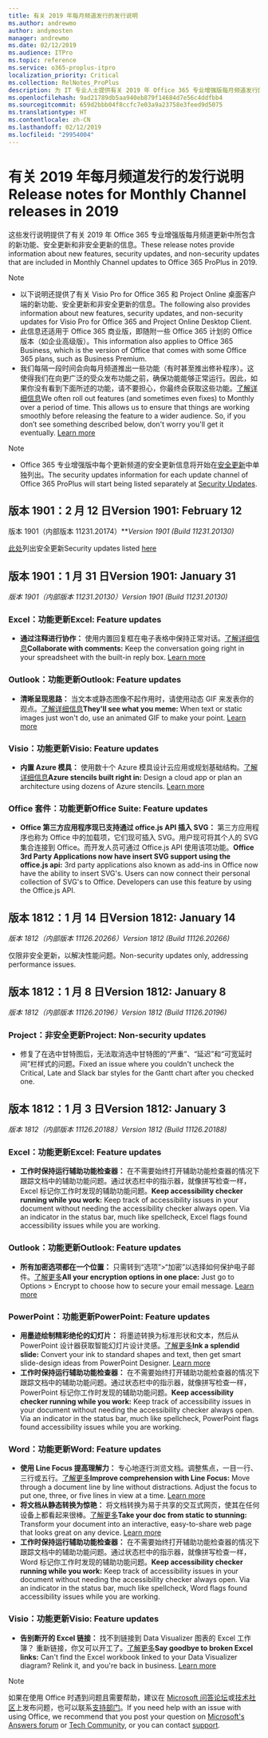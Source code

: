 ```yaml
---
title: 有关 2019 年每月频道发行的发行说明
ms.author: andrewmo
author: andymosten
manager: andrewmo
ms.date: 02/12/2019
ms.audience: ITPro
ms.topic: reference
ms.service: o365-proplus-itpro
localization_priority: Critical
ms.collection: RelNotes_ProPlus
description: 为 IT 专业人士提供有关 2019 年 Office 365 专业增强版每月频道发行的发行说明
ms.openlocfilehash: 9ad21789db5aa940eb879f14684d7e56c4ddfbb4
ms.sourcegitcommit: 659d2bbb04f8ccfc7e03a9a23758e3feed9d5075
ms.translationtype: HT
ms.contentlocale: zh-CN
ms.lasthandoff: 02/12/2019
ms.locfileid: "29954004"
---
```

# <a name="release-notes-for-monthly-channel-releases-in-2019"></a><span data-ttu-id="6c49e-103">有关 2019 年每月频道发行的发行说明</span><span class="sxs-lookup"><span data-stu-id="6c49e-103">Release notes for Monthly Channel releases in 2019</span></span>

<span data-ttu-id="6c49e-104">这些发行说明提供了有关 2019 年 Office 365 专业增强版每月频道更新中所包含的新功能、安全更新和非安全更新的信息。</span><span class="sxs-lookup"><span data-stu-id="6c49e-104">These release notes provide information about new features, security updates, and non-security updates that are included in Monthly Channel updates to Office 365 ProPlus in 2019.</span></span>
 
 > [!NOTE]
> - <span data-ttu-id="6c49e-105">以下说明还提供了有关 Visio Pro for Office 365 和 Project Online 桌面客户端的新功能、安全更新和非安全更新的信息。</span><span class="sxs-lookup"><span data-stu-id="6c49e-105">The following also provides information about new features, security updates, and non-security updates for Visio Pro for Office 365 and Project Online Desktop Client.</span></span>
> - <span data-ttu-id="6c49e-106">此信息还适用于 Office 365 商业版，即随附一些 Office 365 计划的 Office 版本（如企业高级版）。</span><span class="sxs-lookup"><span data-stu-id="6c49e-106">This information also applies to Office 365 Business, which is the version of Office that comes with some Office 365 plans, such as Business Premium.</span></span>
> - <span data-ttu-id="6c49e-p101">我们每隔一段时间会向每月频道推出一些功能（有时甚至推出修补程序）。这使得我们在向更广泛的受众发布功能之前，确保功能能够正常运行。因此，如果你没有看到下面所述的功能，请不要担心，你最终会获取这些功能。[了解详细信息](https://support.office.com/en-us/article/when-do-i-get-the-newest-features-in-for-office-365-da36192c-58b9-4bc9-8d51-bb6eed468516?ui=en-US&rs=en-US&ad=US)</span><span class="sxs-lookup"><span data-stu-id="6c49e-p101">We often roll out features (and sometimes even fixes) to Monthly over a period of time. This allows us to ensure that things are working smoothly before releasing the feature to a wider audience. So, if you don’t see something described below, don't worry you'll get it eventually. [Learn more](https://support.office.com/en-us/article/when-do-i-get-the-newest-features-in-for-office-365-da36192c-58b9-4bc9-8d51-bb6eed468516?ui=en-US&rs=en-US&ad=US)</span></span>

 > [!NOTE]
> - <span data-ttu-id="6c49e-111">Office 365 专业增强版中每个更新频道的安全更新信息将开始在[安全更新](office365-proplus-security-updates.md)中单独列出。</span><span class="sxs-lookup"><span data-stu-id="6c49e-111">The security updates information for each update channel of Office 365 ProPlus will start being listed separately at [Security Updates](office365-proplus-security-updates.md).</span></span> 

## <a name="version-1901-february-12"></a><span data-ttu-id="6c49e-112">版本 1901：2 月 12 日</span><span class="sxs-lookup"><span data-stu-id="6c49e-112">Version 1901: February 12</span></span>
<span data-ttu-id="6c49e-113">版本 1901（内部版本 11231.20174）\*\*</span><span class="sxs-lookup"><span data-stu-id="6c49e-113">*Version 1901 (Build 11231.20130)*</span></span> 

<span data-ttu-id="6c49e-114">[此处](office365-proplus-security-updates.md)列出安全更新</span><span class="sxs-lookup"><span data-stu-id="6c49e-114">Security updates listed [here](office365-proplus-security-updates.md)</span></span>

## <a name="version-1901-january-31"></a><span data-ttu-id="6c49e-115">版本 1901：1 月 31 日</span><span class="sxs-lookup"><span data-stu-id="6c49e-115">Version 1901: January 31</span></span>
<span data-ttu-id="6c49e-116">*版本 1901（内部版本 11231.20130）*</span><span class="sxs-lookup"><span data-stu-id="6c49e-116">*Version 1901 (Build 11231.20130)*</span></span> 

### <a name="excel-feature-updates"></a><span data-ttu-id="6c49e-117">Excel：功能更新</span><span class="sxs-lookup"><span data-stu-id="6c49e-117">Excel: Feature updates</span></span>

- <span data-ttu-id="6c49e-p102">**通过注释进行协作：** 使用内置回复框在电子表格中保持正常对话。[了解详细信息](https://support.office.com/article/bdcc9f5d-38e2-45b4-9a92-0b2b5c7bf6f8)</span><span class="sxs-lookup"><span data-stu-id="6c49e-p102">**Collaborate with comments:** Keep the conversation going right in your spreadsheet with the built-in reply box. [Learn more](https://support.office.com/article/bdcc9f5d-38e2-45b4-9a92-0b2b5c7bf6f8)</span></span>

### <a name="outlook-feature-updates"></a><span data-ttu-id="6c49e-120">Outlook：功能更新</span><span class="sxs-lookup"><span data-stu-id="6c49e-120">Outlook: Feature updates</span></span>

- <span data-ttu-id="6c49e-p103">**清晰呈现思路：** 当文本或静态图像不起作用时，请使用动态 GIF 来发表你的观点。[了解详细信息](https://support.office.com/article/114BB251-861F-41CD-B20F-7E7289630C5B)</span><span class="sxs-lookup"><span data-stu-id="6c49e-p103">**They'll see what you meme:** When text or static images just won't do, use an animated GIF to make your point. [Learn more](https://support.office.com/article/114BB251-861F-41CD-B20F-7E7289630C5B)</span></span>
 
### <a name="visio-feature-updates"></a><span data-ttu-id="6c49e-123">Visio：功能更新</span><span class="sxs-lookup"><span data-stu-id="6c49e-123">Visio: Feature updates</span></span>

- <span data-ttu-id="6c49e-p104">**内置 Azure 模具：** 使用数十个 Azure 模具设计云应用或规划基础结构。[了解详细信息](https://support.office.com/article/efbb25e7-c80e-42e1-b1ad-7ef630ff01b7)</span><span class="sxs-lookup"><span data-stu-id="6c49e-p104">**Azure stencils built right in:** Design a cloud app or plan an architecture using dozens of Azure stencils. [Learn more](https://support.office.com/article/efbb25e7-c80e-42e1-b1ad-7ef630ff01b7)</span></span>

### <a name="office-suite-feature-updates"></a><span data-ttu-id="6c49e-126">Office 套件：功能更新</span><span class="sxs-lookup"><span data-stu-id="6c49e-126">Office Suite: Feature updates</span></span>

- <span data-ttu-id="6c49e-p105">**Office 第三方应用程序现已支持通过 office.js API 插入 SVG：** 第三方应用程序也称为 Office 中的加载项，它们现可插入 SVG。用户现可将其个人的 SVG 集合连接到 Office。而开发人员可通过 Office.js API 使用该项功能。</span><span class="sxs-lookup"><span data-stu-id="6c49e-p105">**Office 3rd Party Applications now have insert SVG support using the office.js api:** 3rd party applications also known as add-ins in Office now have the ability to insert SVG's. Users can now connect their personal collection of SVG's to Office. Developers can use this feature by using the Office.js API.</span></span>


## <a name="version-1812-january-14"></a><span data-ttu-id="6c49e-130">版本 1812：1 月 14 日</span><span class="sxs-lookup"><span data-stu-id="6c49e-130">Version 1812: January 14</span></span>
<span data-ttu-id="6c49e-131">*版本 1812（内部版本 11126.20266）*</span><span class="sxs-lookup"><span data-stu-id="6c49e-131">*Version 1812 (Build 11126.20266)*</span></span> 

<span data-ttu-id="6c49e-132">仅限非安全更新，以解决性能问题。</span><span class="sxs-lookup"><span data-stu-id="6c49e-132">Non-security updates only, addressing performance issues.</span></span>

## <a name="version-1812-january-8"></a><span data-ttu-id="6c49e-133">版本 1812：1 月 8 日</span><span class="sxs-lookup"><span data-stu-id="6c49e-133">Version 1812: January 8</span></span>
<span data-ttu-id="6c49e-134">*版本 1812（内部版本 11126.20196）*</span><span class="sxs-lookup"><span data-stu-id="6c49e-134">*Version 1812 (Build 11126.20196)*</span></span> 

### <a name="project-non-security-updates"></a><span data-ttu-id="6c49e-135">Project：非安全更新</span><span class="sxs-lookup"><span data-stu-id="6c49e-135">Project: Non-security updates</span></span>
- <span data-ttu-id="6c49e-136">修复了在选中甘特图后，无法取消选中甘特图的“严重”、“延迟”和“可宽延时间”栏样式的问题。</span><span class="sxs-lookup"><span data-stu-id="6c49e-136">Fixed an issue where you couldn't uncheck the Critical, Late and Slack bar styles for the Gantt chart after you checked one.</span></span>

## <a name="version-1812-january-3"></a><span data-ttu-id="6c49e-137">版本 1812：1 月 3 日</span><span class="sxs-lookup"><span data-stu-id="6c49e-137">Version 1812: January 3</span></span>
<span data-ttu-id="6c49e-138">*版本 1812（内部版本 11126.20188）*</span><span class="sxs-lookup"><span data-stu-id="6c49e-138">*Version 1812 (Build 11126.20188)*</span></span> 

### <a name="excel-feature-updates"></a><span data-ttu-id="6c49e-139">Excel：功能更新</span><span class="sxs-lookup"><span data-stu-id="6c49e-139">Excel: Feature updates</span></span>

- <span data-ttu-id="6c49e-p106">**工作时保持运行辅助功能检查器：** 在不需要始终打开辅助功能检查器的情况下跟踪文档中的辅助功能问题。通过状态栏中的指示器，就像拼写检查一样，Excel 标记你工作时发现的辅助功能问题。</span><span class="sxs-lookup"><span data-stu-id="6c49e-p106">**Keep accessibility checker running while you work:** Keep track of accessibility issues in your document without needing the accessibility checker always open. Via an indicator in the status bar, much like spellcheck, Excel flags found accessibility issues while you are working.</span></span> 

### <a name="outlook-feature-updates"></a><span data-ttu-id="6c49e-142">Outlook：功能更新</span><span class="sxs-lookup"><span data-stu-id="6c49e-142">Outlook: Feature updates</span></span>

- <span data-ttu-id="6c49e-p107">**所有加密选项都在一个位置：** 只需转到“选项”>“加密”以选择如何保护电子邮件。[了解更多](https://support.office.com/article/373339cb-bf1a-4509-b296-802a39d801dc)</span><span class="sxs-lookup"><span data-stu-id="6c49e-p107">**All your encryption options in one place:** Just go to Options > Encrypt to choose how to secure your email message. [Learn more](https://support.office.com/article/373339cb-bf1a-4509-b296-802a39d801dc)</span></span>


### <a name="powerpoint-feature-updates"></a><span data-ttu-id="6c49e-145">PowerPoint：功能更新</span><span class="sxs-lookup"><span data-stu-id="6c49e-145">PowerPoint: Feature updates</span></span>

- <span data-ttu-id="6c49e-p108">**用墨迹绘制精彩绝伦的幻灯片：** 将墨迹转换为标准形状和文本，然后从 PowerPoint 设计器获取智能幻灯片设计灵感。[了解更多](https://support.office.com/article/53c77d7b-dc40-45c2-b684-81415eac0617)</span><span class="sxs-lookup"><span data-stu-id="6c49e-p108">**Ink a splendid slide:** Convert your ink to standard shapes and text, then get smart slide-design ideas from PowerPoint Designer. [Learn more](https://support.office.com/article/53c77d7b-dc40-45c2-b684-81415eac0617)</span></span>
- <span data-ttu-id="6c49e-p109">**工作时保持运行辅助功能检查器：** 在不需要始终打开辅助功能检查器的情况下跟踪文档中的辅助功能问题。通过状态栏中的指示器，就像拼写检查一样，PowerPoint 标记你工作时发现的辅助功能问题。</span><span class="sxs-lookup"><span data-stu-id="6c49e-p109">**Keep accessibility checker running while you work:** Keep track of accessibility issues in your document without needing the accessibility checker always open. Via an indicator in the status bar, much like spellcheck, PowerPoint flags found accessibility issues while you are working.</span></span> 

### <a name="word-feature-updates"></a><span data-ttu-id="6c49e-150">Word：功能更新</span><span class="sxs-lookup"><span data-stu-id="6c49e-150">Word: Feature updates</span></span>

- <span data-ttu-id="6c49e-p110">**使用 Line Focus 提高理解力：** 专心地逐行浏览文档。调整焦点，一目一行、三行或五行。[了解更多](https://support.office.com/article/a857949f-c91e-4c97-977c-a4efcaf9b3c1)</span><span class="sxs-lookup"><span data-stu-id="6c49e-p110">**Improve comprehension with Line Focus:** Move through a document line by line without distractions. Adjust the focus to put one, three, or five lines in view at a time. [Learn more](https://support.office.com/article/a857949f-c91e-4c97-977c-a4efcaf9b3c1)</span></span>
- <span data-ttu-id="6c49e-p111">**将文档从静态转换为惊艳：** 将文档转换为易于共享的交互式网页，使其在任何设备上都看起来很棒。[了解更多](https://support.office.com/article/65912b2d-8b81-41e1-ac52-c20a65ce8ecf)</span><span class="sxs-lookup"><span data-stu-id="6c49e-p111">**Take your doc from static to stunning:** Transform your document into an interactive, easy-to-share web page that looks great on any device. [Learn more](https://support.office.com/article/65912b2d-8b81-41e1-ac52-c20a65ce8ecf)</span></span>
- <span data-ttu-id="6c49e-p112">**工作时保持运行辅助功能检查器：** 在不需要始终打开辅助功能检查器的情况下跟踪文档中的辅助功能问题。通过状态栏中的指示器，就像拼写检查一样，Word 标记你工作时发现的辅助功能问题。</span><span class="sxs-lookup"><span data-stu-id="6c49e-p112">**Keep accessibility checker running while you work:** Keep track of accessibility issues in your document without needing the accessibility checker always open. Via an indicator in the status bar, much like spellcheck, Word flags found accessibility issues while you are working.</span></span> 

### <a name="visio-feature-updates"></a><span data-ttu-id="6c49e-158">Visio：功能更新</span><span class="sxs-lookup"><span data-stu-id="6c49e-158">Visio: Feature updates</span></span>

- <span data-ttu-id="6c49e-p113">**告别断开的 Excel 链接：** 找不到链接到 Data Visualizer 图表的 Excel 工作簿？ 重新链接，你又可以开工了。[了解更多](https://support.office.com/article/17211b46-d144-4ca2-9ea7-b0f48f0ae0a6)</span><span class="sxs-lookup"><span data-stu-id="6c49e-p113">**Say goodbye to broken Excel links:** Can't find the Excel workbook linked to your Data Visualizer diagram? Relink it, and you're back in business. [Learn more](https://support.office.com/article/17211b46-d144-4ca2-9ea7-b0f48f0ae0a6)</span></span>



> [!NOTE]
> <span data-ttu-id="6c49e-162">如果在使用 Office 时遇到问题且需要帮助，建议在 [Microsoft 问答论坛](https://answers.microsoft.com/)或[技术社区](https://techcommunity.microsoft.com/)上发布问题，也可以联系[支持部门](https://support.microsoft.com/contactus)。</span><span class="sxs-lookup"><span data-stu-id="6c49e-162">If you need help with an issue with using Office, we recommend that you post your question on [Microsoft's Answers forum](https://answers.microsoft.com/) or [Tech Community](https://techcommunity.microsoft.com/), or you can contact [support](https://support.microsoft.com/contactus).</span></span>